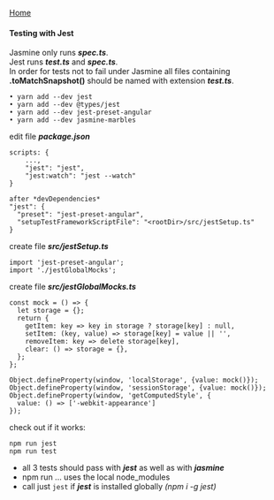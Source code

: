 [Home](../README.md)
#### Testing with Jest
Jasmine only runs ***spec.ts***.<br> 
Jest runs ***test.ts*** and ***spec.ts***.<br>
In order for tests not to fail under Jasmine all files containing <br>
**.toMatchSnapshot()** should be named with extension ***test.ts***.

    • yarn add --dev jest	
    • yarn add --dev @types/jest
    • yarn add --dev jest-preset-angular
    • yarn add --dev jasmine-marbles

edit file ***package.json***

    scripts: {
        ...,
        "jest": "jest",
        "jest:watch": "jest --watch"
    }
    
    after *devDependencies*
    "jest": {
      "preset": "jest-preset-angular",
      "setupTestFrameworkScriptFile": "<rootDir>/src/jestSetup.ts"
    }   
    
create file ***src/jestSetup.ts***

    import 'jest-preset-angular';
    import './jestGlobalMocks';     
    
create file ***src/jestGlobalMocks.ts***

    const mock = () => {
      let storage = {};
      return {
        getItem: key => key in storage ? storage[key] : null,
        setItem: (key, value) => storage[key] = value || '',
        removeItem: key => delete storage[key],
        clear: () => storage = {},
      };
    };
    
    Object.defineProperty(window, 'localStorage', {value: mock()});
    Object.defineProperty(window, 'sessionStorage', {value: mock()});
    Object.defineProperty(window, 'getComputedStyle', {
      value: () => ['-webkit-appearance']
    });
    
check out if it works: 

    npm run jest
    npm run test    

* all 3 tests should pass with ***jest*** as well as with ***jasmine***
* npm run ... uses the local node_modules
* call just <code>jest</code> if ***jest*** is installed globally *(npm i -g jest)*